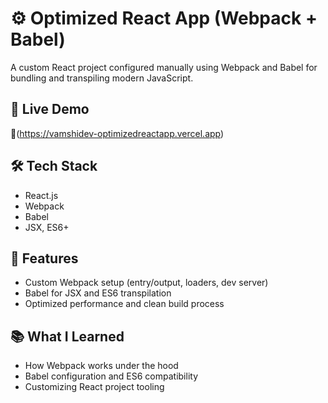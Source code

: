 
# ⚙️ Optimized React App (Webpack + Babel)

A custom React project configured manually using Webpack and Babel for bundling and transpiling modern JavaScript.

## 🚀 Live Demo
🔗(https://vamshidev-optimizedreactapp.vercel.app)

## 🛠️ Tech Stack
- React.js
- Webpack
- Babel
- JSX, ES6+

## 🔑 Features
- Custom Webpack setup (entry/output, loaders, dev server)
- Babel for JSX and ES6 transpilation
- Optimized performance and clean build process

## 📚 What I Learned

- How Webpack works under the hood
- Babel configuration and ES6 compatibility
- Customizing React project tooling
